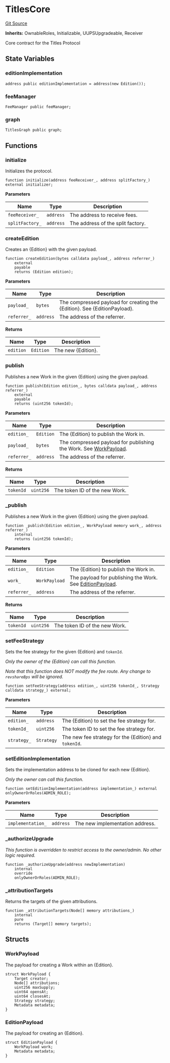# TitlesCore
[Git Source](https://github.com/titlesnyc/wallflower-contract-v2/blob/3def97b53d8f2e1ca0a59e2027614383ba598af9/src/TitlesCore.sol)

**Inherits:**
OwnableRoles, Initializable, UUPSUpgradeable, Receiver

Core contract for the Titles Protocol


## State Variables
### editionImplementation

```solidity
address public editionImplementation = address(new Edition());
```


### feeManager

```solidity
FeeManager public feeManager;
```


### graph

```solidity
TitlesGraph public graph;
```


## Functions
### initialize

Initializes the protocol.


```solidity
function initialize(address feeReceiver_, address splitFactory_) external initializer;
```
**Parameters**

|Name|Type|Description|
|----|----|-----------|
|`feeReceiver_`|`address`|The address to receive fees.|
|`splitFactory_`|`address`|The address of the split factory.|


### createEdition

Creates an {Edition} with the given payload.


```solidity
function createEdition(bytes calldata payload_, address referrer_)
    external
    payable
    returns (Edition edition);
```
**Parameters**

|Name|Type|Description|
|----|----|-----------|
|`payload_`|`bytes`|The compressed payload for creating the {Edition}. See {EditionPayload}.|
|`referrer_`|`address`|The address of the referrer.|

**Returns**

|Name|Type|Description|
|----|----|-----------|
|`edition`|`Edition`|The new {Edition}.|


### publish

Publishes a new Work in the given {Edition} using the given payload.


```solidity
function publish(Edition edition_, bytes calldata payload_, address referrer_)
    external
    payable
    returns (uint256 tokenId);
```
**Parameters**

|Name|Type|Description|
|----|----|-----------|
|`edition_`|`Edition`|The {Edition} to publish the Work in.|
|`payload_`|`bytes`|The compressed payload for publishing the Work. See [WorkPayload](/src/TitlesCore.sol/contract.TitlesCore.md#workpayload).|
|`referrer_`|`address`|The address of the referrer.|

**Returns**

|Name|Type|Description|
|----|----|-----------|
|`tokenId`|`uint256`|The token ID of the new Work.|


### _publish

Publishes a new Work in the given {Edition} using the given payload.


```solidity
function _publish(Edition edition_, WorkPayload memory work_, address referrer_)
    internal
    returns (uint256 tokenId);
```
**Parameters**

|Name|Type|Description|
|----|----|-----------|
|`edition_`|`Edition`|The {Edition} to publish the Work in.|
|`work_`|`WorkPayload`|The payload for publishing the Work. See [EditionPayload](/src/TitlesCore.sol/contract.TitlesCore.md#editionpayload).|
|`referrer_`|`address`|The address of the referrer.|

**Returns**

|Name|Type|Description|
|----|----|-----------|
|`tokenId`|`uint256`|The token ID of the new Work.|


### setFeeStrategy

Sets the fee strategy for the given {Edition} and `tokenId`.

*Only the owner of the {Edition} can call this function.*

*Note that this function does NOT modify the fee route. Any change to `revshareBps` will be ignored.*


```solidity
function setFeeStrategy(address edition_, uint256 tokenId_, Strategy calldata strategy_) external;
```
**Parameters**

|Name|Type|Description|
|----|----|-----------|
|`edition_`|`address`|The {Edition} to set the fee strategy for.|
|`tokenId_`|`uint256`|The token ID to set the fee strategy for.|
|`strategy_`|`Strategy`|The new fee strategy for the {Edition} and `tokenId`.|


### setEditionImplementation

Sets the implementation address to be cloned for each new {Edition}.

*Only the owner can call this function.*


```solidity
function setEditionImplementation(address implementation_) external onlyOwnerOrRoles(ADMIN_ROLE);
```
**Parameters**

|Name|Type|Description|
|----|----|-----------|
|`implementation_`|`address`|The new implementation address.|


### _authorizeUpgrade

*This function is overridden to restrict access to the owner/admin. No other logic required.*


```solidity
function _authorizeUpgrade(address newImplementation)
    internal
    override
    onlyOwnerOrRoles(ADMIN_ROLE);
```

### _attributionTargets

Returns the targets of the given attributions.


```solidity
function _attributionTargets(Node[] memory attributions_)
    internal
    pure
    returns (Target[] memory targets);
```

## Structs
### WorkPayload
The payload for creating a Work within an {Edition}.


```solidity
struct WorkPayload {
    Target creator;
    Node[] attributions;
    uint256 maxSupply;
    uint64 opensAt;
    uint64 closesAt;
    Strategy strategy;
    Metadata metadata;
}
```

### EditionPayload
The payload for creating an {Edition}.


```solidity
struct EditionPayload {
    WorkPayload work;
    Metadata metadata;
}
```


